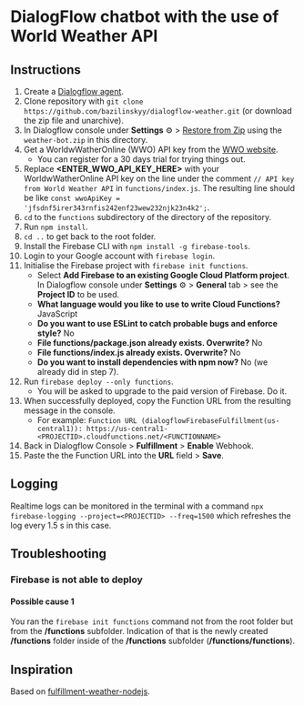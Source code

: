 # DialogFlow chatbot with the use of World Weather API
## Instructions
1. Create a [Dialogflow agent](https://console.dialogflow.com).
2. Clone repository with `git clone https://github.com/bazilinskyy/dialogflow-weather.git` (or download the zip file and unarchive).
3. In Dialogflow console under **Settings** ⚙ > [Restore from Zip](https://dialogflow.com/docs/agents#export_and_import) using the `weather-bot.zip` in this directory.
4. Get a WorldwWatherOnline (WWO) API key from the [WWO website](https://developer.worldweatheronline.com/api).
    + You can register for a 30 days trial for trying things out.
5. Replace **<ENTER_WWO_API_KEY_HERE>** with your WorldwWatherOnline API key on the line under the comment `// API key from World Weather API` in `functions/index.js`. The resulting line should be like `const wwoApiKey = 'jfsdnf5irer343rnfis242enf23wew232njk23n4k2';`.
6. `cd` to the `functions` subdirectory of the directory of the repository.
7. Run `npm install`.
6. `cd ..` to get back to the root folder.
8. Install the Firebase CLI with `npm install -g firebase-tools`.
9. Login to your Google account with `firebase login`.
10. Initialise the Firebase project with `firebase init functions`.
      + Select **Add Firebase to an existing Google Cloud Platform project**. In Dialogflow console under **Settings** ⚙ > **General** tab > see the **Project ID** to be used.
      + **What language would you like to use to write Cloud Functions?** JavaScript
      + **Do you want to use ESLint to catch probable bugs and enforce style?** No
      + **File functions/package.json already exists. Overwrite?** No
      + **File functions/index.js already exists. Overwrite?** No
      + **Do you want to install dependencies with npm now?** No (we already did in step 7).
11. Run `firebase deploy --only functions`.
      + You will be asked to upgrade to the paid version of Firebase. Do it.
12. When successfully deployed, copy the Function URL from the resulting message in the console.
      + For example: `Function URL (dialogflowFirebaseFulfillment(us-central1)): https://us-central1-<PROJECTID>.cloudfunctions.net/<FUNCTIONNAME>`
13. Back in Dialogflow Console > **Fulfillment** > **Enable** Webhook.
14. Paste the the Function URL into the **URL** field > **Save**.

## Logging
Realtime logs can be monitored in the terminal with a command `npx firebase-logging --project=<PROJECTID> --freq=1500` which refreshes the log every 1.5 s in this case.

## Troubleshooting
### Firebase is not able to deploy
#### Possible cause 1
You ran the `firebase init functions` command not from the root folder but from the **/functions** subfolder. Indication of that is the newly created **/functions** folder inside of the **/functions** subfolder (**/functions/functions**).

## Inspiration
Based on [fulfillment-weather-nodejs](https://github.com/dialogflow/fulfillment-weather-nodejs).

